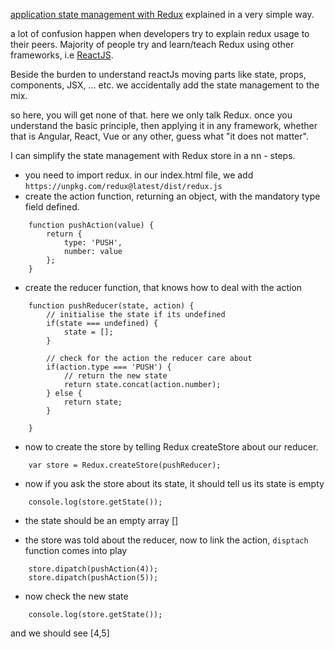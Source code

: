 [application state management with Redux](https://redux.js.org/api/store) explained in a very simple way.

a lot of confusion happen when developers try to explain redux usage to their peers.
Majority of people try and learn/teach Redux using other frameworks, i.e [ReactJS](https://reactjs.org/).

Beside the burden to understand reactJs moving parts like state, props, components, JSX, ... etc.
we accidentally add the state management to the mix.

so here, you will get none of that. here we only talk Redux.
once you understand the basic principle, then applying it in any framework, 
whether that is Angular, React, Vue or any other, guess what "it does not matter".

I can simplify the state management with Redux store in a nn - steps.

- you need to import redux. in our index.html file, we add `https://unpkg.com/redux@latest/dist/redux.js` 
- create the action function, returning an object, with the mandatory type field defined.

```
    function pushAction(value) {
        return {
            type: 'PUSH',
            number: value
        };
    }
```

- create the reducer function, that knows how to deal with the action

```
    function pushReducer(state, action) {
        // initialise the state if its undefined
        if(state === undefined) {
            state = [];
        }
        
        // check for the action the reducer care about
        if(action.type === 'PUSH') {
            // return the new state
            return state.concat(action.number);
        } else {
            return state;
        }
    
    }
``` 

- now to create the store by telling Redux createStore about our reducer.

```
    var store = Redux.createStore(pushReducer); 
```

- now if you ask the store about its state, it should tell us its state is empty

```
    console.log(store.getState());
```

- the state should be an empty array []

- the store was told about the reducer, now to link the action, `disptach` function comes into play

```
    store.dipatch(pushAction(4));
    store.dipatch(pushAction(5));
```
- now check the new state

```
    console.log(store.getState());
```

and we should see [4,5]